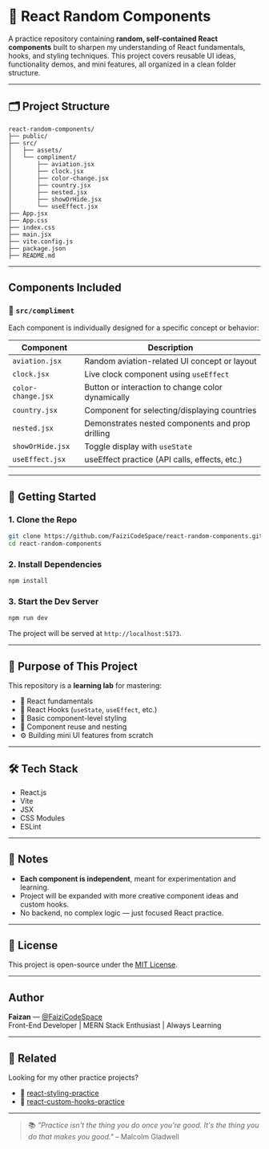 # 🎲 React Random Components

A practice repository containing **random, self-contained React components** built to sharpen my understanding of React fundamentals, hooks, and styling techniques. This project covers reusable UI ideas, functionality demos, and mini features, all organized in a clean folder structure.

---

## 🗂️ Project Structure

```
react-random-components/
├── public/
├── src/
│   ├── assets/
│   └── compliment/
│       ├── aviation.jsx
│       ├── clock.jsx
│       ├── color-change.jsx
│       ├── country.jsx
│       ├── nested.jsx
│       ├── showOrHide.jsx
│       └── useEffect.jsx
├── App.jsx
├── App.css
├── index.css
├── main.jsx
├── vite.config.js
├── package.json
├── README.md
```

---

## Components Included

### 📁 `src/compliment`

Each component is individually designed for a specific concept or behavior:

| Component        | Description |
|------------------|-------------|
| `aviation.jsx`   | Random aviation-related UI concept or layout |
| `clock.jsx`      | Live clock component using `useEffect` |
| `color-change.jsx` | Button or interaction to change color dynamically |
| `country.jsx`    | Component for selecting/displaying countries |
| `nested.jsx`     | Demonstrates nested components and prop drilling |
| `showOrHide.jsx` | Toggle display with `useState` |
| `useEffect.jsx`  | useEffect practice (API calls, effects, etc.) |

---

## 🚀 Getting Started

### 1. Clone the Repo

```bash
git clone https://github.com/FaiziCodeSpace/react-random-components.git
cd react-random-components
```

### 2. Install Dependencies

```bash
npm install
```

### 3. Start the Dev Server

```bash
npm run dev
```

The project will be served at `http://localhost:5173`.

---

## 🧪 Purpose of This Project

This repository is a **learning lab** for mastering:

- 🧠 React fundamentals
- 🔁 React Hooks (`useState`, `useEffect`, etc.)
- 🎨 Basic component-level styling
- 🧩 Component reuse and nesting
- ⚙️ Building mini UI features from scratch

---

## 🛠️ Tech Stack

- React.js
- Vite
- JSX
- CSS Modules
- ESLint

---

## 📌 Notes

- **Each component is independent**, meant for experimentation and learning.
- Project will be expanded with more creative component ideas and custom hooks.
- No backend, no complex logic — just focused React practice.

---

## 📄 License

This project is open-source under the [MIT License](./LICENSE).

---

## Author

**Faizan** — [@FaiziCodeSpace](https://github.com/FaiziCodeSpace)  
Front-End Developer | MERN Stack Enthusiast | Always Learning

---

## 📍 Related

Looking for my other practice projects?
- 🔗 [react-styling-practice](https://github.com/FaiziCodeSpace/react-styling-practice.git)
- 🔗 [react-custom-hooks-practice](https://github.com/FaiziCodeSpace/react-custom-hooks-practice.git)

---

> 📚 _"Practice isn't the thing you do once you're good. It's the thing you do that makes you good."_ – Malcolm Gladwell
